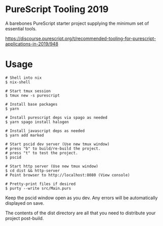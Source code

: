 # PureScript Tooling 2019

A barebones PureScript starter project supplying the minimum set of essential tools.

https://discourse.purescript.org/t/recommended-tooling-for-purescript-applications-in-2019/948

# Usage

    # Shell into nix
    $ nix-shell

    # Start tmux session
    $ tmux new -s purescript

    # Install base packages
    $ yarn

    # Install purescript deps via spago as needed
    $ yarn spago install halogen

    # Install javascript deps as needed
    $ yarn add marked

    # Start pscid dev server (Use new tmux window)
    # press "b" to build/re-build the project.
    # press "t" to test the project.
    $ pscid

    # Start http server (Use new tmux window)
    $ cd dist && http-server
    # Point browser to http://localhost:8080 (View console)

    # Pretty-print files if desired
    $ purty --write src/Main.purs

Keep the pscid window open as you dev. Any errors will be automatically displayed on save.

The contents of the dist directory are all that you need to distribute your project post-build.
